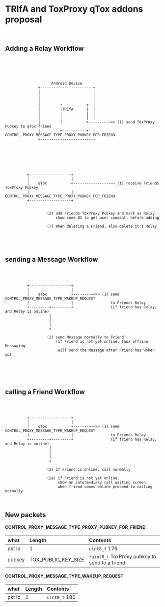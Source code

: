 
# TRIfA and ToxProxy qTox addons proposal
<br>

## Adding a Relay Workflow
<br>
<br>


```


                     Android Device                                
               +------------------------+       
               |                        |                          
               |                        |     
               |                        |     
               |         +-----------+  |     
               |         |TRIfA      |  |    
               |         |           |  |  
               |         |           |  |
               |         |           +-------~~~>> (1) send ToxProxy PubKey to qTox friend
               |         +-----------+  |              CONTROL_PROXY_MESSAGE_TYPE_PROXY_PUBKEY_FOR_FRIEND  
               +------------------------+





```

<br>


```
          +-------------------+                          
          |                   |                          
          |    qTox           <----------------~~~ (1) receive Friends ToxProxy Pubkey                           
          |                   |                        CONTROL_PROXY_MESSAGE_TYPE_PROXY_PUBKEY_FOR_FRIEND  
          +-------------------+                          


                   (2) add Friends ToxProxy Pubkey and mark as Relay
                       show some UI to get user consent, before adding

                   (?) When deleting a Friend, also delete it's Relay



```

<br>



## sending a Message Workflow
<br>
<br>

```
          +-------------------+                          
          |                   |                          
          |    qTox           +-------~~~>> (1) send CONTROL_PROXY_MESSAGE_TYPE_WAKEUP_REQUEST                          
          |                   |                 to Friends Relay
          +---------+---------+                 (if friend has Relay, and Relay is online)         
                    |
                    |
                    |
                    v

                   (2) send Message normally to Friend
                       (if Friend is not yet online, faux offline Messaging
                        will send the Message after Friend has woken up)




```


<br>

## calling a Friend Workflow
<br>
<br>

```
          +-------------------+                          
          |                   |                          
          |    qTox           +-------~~~>> (1) send CONTROL_PROXY_MESSAGE_TYPE_WAKEUP_REQUEST                          
          |                   |                 to Friends Relay
          +---------+---------+                 (if friend has Relay, and Relay is online)         
                    |
                    |
                    |
                    v

                   (2) if Friend is online, call normally

                   (2a) if Friend is not yet online,
                        show an intermediary call waiting screen.
                        when friend comes online proceed to calling normally.



```




## New packets


#### CONTROL_PROXY_MESSAGE_TYPE_PROXY_PUBKEY_FOR_FRIEND

|what       |Length               | Contents
|:----------|:--------------------|:-------------
|pkt id     | 1                   | `uint8_t` 176
|pubkey     | TOX_PUBLIC_KEY_SIZE | `*uint8_t` ToxProxy pubkey to send to a friend


#### CONTROL_PROXY_MESSAGE_TYPE_WAKEUP_REQUEST

|what       |Length               | Contents
|:----------|:--------------------|:-------------
|pkt id     | 1                   | `uint8_t` 180




